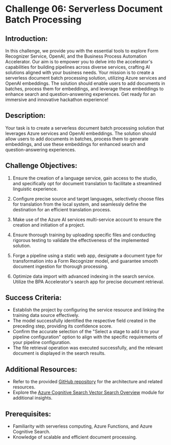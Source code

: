 # Challenge 06: Serverless Document Batch Processing 

## Introduction:

In this challenge, we provide you with the essential tools to explore Form Recognizer Service, OpenAI, and the Business Process Automation Accelerator. Our aim is to empower you to delve into the accelerator's capabilities for building pipelines across diverse services, crafting AI solutions aligned with your business needs. Your mission is to create a serverless document batch processing solution, utilizing Azure services and OpenAI embeddings. The solution should enable users to add documents in batches, process them for embeddings, and leverage these embeddings to enhance search and question-answering experiences. Get ready for an immersive and innovative hackathon experience!

## Description:

Your task is to create a serverless document batch processing solution that leverages Azure services and OpenAI embeddings. The solution should allow users to add documents in batches, process them to generate embeddings, and use these embeddings for enhanced search and question-answering experiences.

## Challenge Objectives:

1) Ensure the creation of a language service, gain access to the studio, and specifically opt for document translation to facilitate a streamlined linguistic experience.

1) Configure precise source and target languages, selectively choose files for translation from the local system, and seamlessly define the destination for an efficient translation process.

1) Make use of the Azure AI services multi-service account to ensure the creation and initiation of a project.

1) Ensure thorough training by uploading specific files and conducting rigorous testing to validate the effectiveness of the implemented solution.

1) Forge a pipeline using a static web app, designate a document type for transformation into a Form Recognizer model, and guarantee smooth document ingestion for thorough processing.

1) Optimize data import with advanced indexing in the search service. Utilize the BPA Accelerator's search app for precise document retrieval.

## Success Criteria:

- Establish the project by configuring the service resource and linking the training data source effectively.
- The model successfully identified the respective field created in the preceding step, providing its confidence score.
- Confirm the accurate selection of the "Select a stage to add it to your pipeline configuration" option to align with the specific requirements of your pipeline configuration.
- The file retrieval operation was executed successfully, and the relevant document is displayed in the search results.

## Additional Resources:

- Refer to the provided [GitHub repository](https://github.com/ruoccofabrizio/azure-open-ai-embeddings-qna) for the architecture and related resources.
- Explore the [Azure Cognitive Search Vector Search Overview](https://learn.microsoft.com/en-us/azure/search/vector-search-overview) module for additional insights.

## Prerequisites:

- Familiarity with serverless computing, Azure Functions, and Azure Cognitive Search.
- Knowledge of scalable and efficient document processing.
